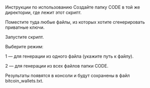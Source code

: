Инструкции по использованию
Создайте папку CODE в той же директории, где лежит этот скрипт.

Поместите туда любые файлы, из которых хотите сгенерировать приватные ключи.

Запустите скрипт.

Выберите режим:

1 — для генерации из одного файла (укажите путь к файлу).

2 — для генерации из всех файлов папки CODE.

Результаты появятся в консоли и будут сохранены в файл bitcoin_wallets.txt.
